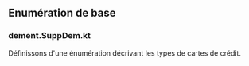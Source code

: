 ## Enumération de base
### dement.SuppDem.kt
Définissons d'une énumération décrivant les types de cartes de crédit.

